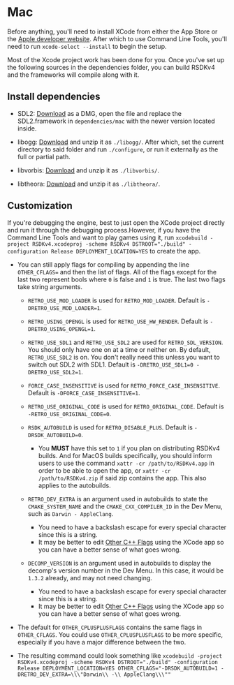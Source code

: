 # Mac

Before anything, you'll need to install XCode from either the App Store or the [Apple developer website](https://developer.apple.com/download/). After which to use Command Line Tools, you'll need to run `xcode-select --install` to begin the setup.

Most of the Xcode project work has been done for you. Once you've set up the following sources in the dependencies folder, you can build RSDKv4 and the frameworks will compile along with it.

## Install dependencies

* SDL2: [Download](https://github.com/libsdl-org/SDL/releases) as a DMG, open the file and replace the SDL2.framework in `dependencies/mac` with the newer version located inside.

* libogg: [Download](https://xiph.org/downloads/) and unzip it as `./libogg/`. After which, set the current directory to said folder and run `./configure`, or run it externally as the full or partial path.

* libvorbis: [Download](https://xiph.org/downloads/) and unzip it as `./libvorbis/`.

* libtheora: [Download](https://xiph.org/downloads/) and unzip it as `./libtheora/`.

## Customization

If you're debugging the engine, best to just open the XCode project directly and run it through the debugging process.However, if you have the Command Line Tools and want to play games using it, run `xcodebuild -project RSDKv4.xcodeproj -scheme RSDKv4 DSTROOT="./build" -configuration Release DEPLOYMENT_LOCATION=YES` to create the app.

* You can still apply flags for compiling by appending the line `OTHER_CFLAGS=` and then the list of flags. All of the flags except for the last two represent bools where `0` is false and `1` is true. The last two flags take string arguments.

  * `RETRO_USE_MOD_LOADER` is used for `RETRO_MOD_LOADER`. Default is `-DRETRO_USE_MOD_LOADER=1`.

  * `RETRO_USING_OPENGL` is used for `RETRO_USE_HW_RENDER`. Default is `-DRETRO_USING_OPENGL=1`.

  * `RETRO_USE_SDL1` and `RETRO_USE_SDL2` are used for `RETRO_SDL_VERSION`. You should only have one on at a time or neither on. By default, `RETRO_USE_SDL2` is on. You don't really need this unless you want to switch out SDL2 with SDL1. Default is `-DRETRO_USE_SDL1=0 -DRETRO_USE_SDL2=1`.

  * `FORCE_CASE_INSENSITIVE` is used for `RETRO_FORCE_CASE_INSENSITIVE`. Default is `-DFORCE_CASE_INSENSITIVE=1`.

  * `RETRO_USE_ORIGINAL_CODE` is used for `RETRO_ORIGINAL_CODE`. Default is `-RETRO_USE_ORIGINAL_CODE=0`.

  * `RSDK_AUTOBUILD` is used for `RETRO_DISABLE_PLUS`. Default is `-DRSDK_AUTOBUILD=0`.
    * You **MUST** have this set to `1` if you plan on distributing RSDKv4 builds. And for MacOS builds specifically, you should inform users to use the command `xattr -cr /path/to/RSDKv4.app` in order to be able to open the app, or `xattr -cr /path/to/RSDKv4.zip` if said zip contains the app. This also applies to the autobuilds.

  * `RETRO_DEV_EXTRA` is an argument used in autobuilds to state the `CMAKE_SYSTEM_NAME` and the `CMAKE_CXX_COMPILER_ID` in the Dev Menu, such as `Darwin - AppleClang`.
    * You need to have a backslash escape for every special character since this is a string.
    * It may be better to edit [Other C++ Flags](https://developer.apple.com/documentation/xcode/build-settings-reference#Other-C++-Flags) using the XCode app so you can have a better sense of what goes wrong.

  * `DECOMP_VERSION` is an argument used in autobuilds to display the decomp's version number in the Dev Menu. In this case, it would be `1.3.2` already, and may not need changing.
    * You need to have a backslash escape for every special character since this is a string.
    * It may be better to edit [Other C++ Flags](https://developer.apple.com/documentation/xcode/build-settings-reference#Other-C++-Flags) using the XCode app so you can have a better sense of what goes wrong.

* The default for `OTHER_CPLUSPLUSFLAGS` contains the same flags in `OTHER_CFLAGS`. You could use `OTHER_CPLUSPLUSFLAGS` to be more specific, especially if you have a major difference between the two.

* The resulting command could look something like `xcodebuild -project RSDKv4.xcodeproj -scheme RSDKv4 DSTROOT="./build" -configuration Release DEPLOYMENT_LOCATION=YES OTHER_CFLAGS="-DRSDK_AUTOBUILD=1 -DRETRO_DEV_EXTRA=\\\"Darwin\\ -\\ AppleClang\\\""`